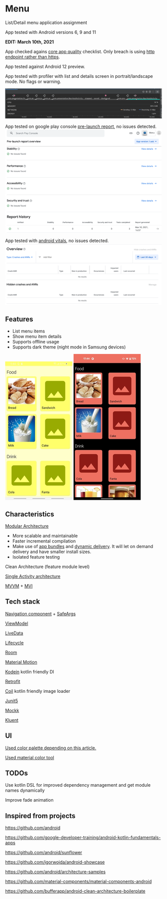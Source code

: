 # Menu

List/Detail menu application assignment

App tested with Android versions 6, 9 and 11

**EDIT: March 10th, 2021**

App checked agains [core app quality](https://developer.android.com/docs/quality-guidelines/core-app-quality) checklist. Only breach is using [http endpoint rather than https](https://developer.android.com/docs/quality-guidelines/core-app-quality#SC-9).

App tested against Android 12 preview.

App tested with profiler with list and details screen in portrait/landscape mode. No flags or warning.

![Alt text](https://github.com/togikan/menu/blob/master/profiler.png?raw=true "Profiler")

App tested on google play console [pre-launch report](https://support.google.com/googleplay/android-developer/answer/9844487?hl=en), no issues detected.
![Alt text](https://github.com/togikan/menu/blob/master/prelaunch.png?raw=true "Prelaunch")

App tested with [android vitals](https://developer.android.com/topic/performance/vitals), no issues detected.
![Alt text](https://github.com/togikan/menu/blob/master/vitals.png?raw=true "Vitals")

## Features

- List menu items
- Show menu item details
- Supports offline usage
- Supports dark theme (night mode in Samsung devices)

![Alt text](https://github.com/togikan/menu/blob/master/light.jpg?raw=true "Light theme") ![Alt text](https://github.com/togikan/menu/blob/master/dark.jpg?raw=true "Dark theme")

## Characteristics

[Modular Architecture](https://www.youtube.com/watch?v=PZBg5DIzNww)
- More scalable and maintainable
- Faster incremental compilation
- Make use of [app bundles](https://developer.android.com/guide/app-bundle) and [dynamic delivery](https://developer.android.com/guide/app-bundle/play-feature-delivery). It will let on demand delivery and have smaller install sizes.
- Isolated feature testing

Clean Architecture (feature module level)

[Single Activity architecture](https://www.youtube.com/watch?v=2k8x8V77CrU)

[MVVM](https://developer.android.com/jetpack/guide) + [MVI](https://www.raywenderlich.com/817602-mvi-architecture-for-android-tutorial-getting-started)

## Tech stack

[Navigation component](https://developer.android.com/guide/navigation) + [SafeArgs](https://developer.android.com/guide/navigation/navigation-pass-data)

[ViewModel](https://developer.android.com/topic/libraries/architecture/viewmodel)

[LiveData](https://developer.android.com/topic/libraries/architecture/livedata)

[Lifecycle](https://developer.android.com/topic/libraries/architecture/lifecycle)

[Room](https://developer.android.com/jetpack/androidx/releases/room)

[Material Motion](https://material.io/develop/android/theming/motion)

[Kodein](https://kodein.org/Kodein-DI/?5.0/android) kotlin friendly DI

[Retrofit](https://square.github.io/retrofit/)

[Coil](https://github.com/coil-kt/coil) kotlin friendly image loader

[Junit5](https://github.com/mannodermaus/android-junit5)

[Mockk](https://mockk.io/)

[Kluent](https://github.com/MarkusAmshove/Kluent)

## UI
[Used color palette depending on this article.](https://awgsalesservices.com/2016/04/21/color-psychology-in-food-marketing/#:~:text=Yellow%20and%20orange%20are%20colors,orange%2C%20they%20become%20passionately%20hungry.)

[Used material color tool](https://material.io/resources/color/)

## TODOs
Use kotlin DSL for improved dependency management and get module names dynamically

Improve fade animation


## Inspired from projects

https://github.com/android

https://github.com/google-developer-training/android-kotlin-fundamentals-apps

https://github.com/android/sunflower

https://github.com/igorwojda/android-showcase

https://github.com/android/architecture-samples

https://github.com/material-components/material-components-android

https://github.com/bufferapp/android-clean-architecture-boilerplate